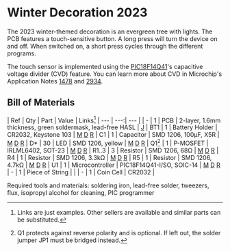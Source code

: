 # Winter Decoration 2023

The 2023 winter-themed decoration is an evergreen tree with lights. The PCB features a touch-sensitive button. A long press will turn the device on and off. When switched on, a short press cycles through the different programs. 

The touch sensor is implemented using the [PIC18F14Q41](https://www.microchip.com/en-us/product/pic18f14q41)'s capacitive voltage divider (CVD) feature. You can learn more about CVD in Microchip's Application Notes [1478](https://ww1.microchip.com/downloads/en/appnotes/01478A.pdf) and [2934](https://ww1.microchip.com/downloads/en/AppNotes/AN2934-Capacitive-Touch-Sensor-Design-Guidelines-00002934A.pdf). 

## Bill of Materials

| Ref | Qty | Part | Value | Links[^1]
| --- | ---:| --- |
| - | 1 | PCB | 2-layer, 1.6mm thickness, green soldermask, lead-free HASL | [J](https://jlcpcb.com/)
| BT1 | 1 | Battery Holder | CR2032, Keystone 103 | [M](https://mouser.com/ProductDetail/?qs=Q3RoVmURDolsdXuDGYj49g%3D%3D) [D](https://www.digikey.com/en/products/detail/keystone-electronics/103/331620) [R](https://www.reichelt.de/shop/produkt/knopfzellenhalter_fuer_20_mm-44621)
| C1 | 1 | Capacitor | SMD 1206, 100µF, X5R | [M](https://mouser.com/ProductDetail/?qs=pUKx8fyJudDzdyEEakAKPA%3D%3D) [D](https://www.digikey.com/en/products/detail/murata-electronics/GRM31CR60J107KEA8L/16286000?s=N4IgTCBcDaIOICUCyBmAjAYQQNgAwCk1cB2AaQFEBBADgBkQBdAXyA) [R](https://www.reichelt.de/shop/produkt/mlcc_1206_100_f_6_3_v_-10_x5r-409219)
| D* | 30 | LED | SMD 1206, yellow | [M](https://mouser.com/ProductDetail/?qs=sGAEpiMZZMv0DJfhVcWlK%252BdbpgZMtcHOeXAaxJ3bARo%3D) [D](https://www.digikey.com/en/products/detail/liteon/LTST-C150YKT/269217?s=N4IgTCBcDaIDIBUDKCC0BhAjAVgAwE0BpBEAXQF8g) [R](https://www.reichelt.de/shop/produkt/led_smd_1206_gelb_150_mcd_120_-361548)
| Q1[^2] | 1 | P-MOSFET | IRLML6402, SOT-23 | [M](https://mouser.com/ProductDetail/?qs=9%252BKlkBgLFf0HuZuONx2Ewg%3D%3D) [D](https://www.digikey.com/en/products/detail/infineon-technologies/IRLML6402TRPBF/811437) [R](https://www.reichelt.de/shop/produkt/mosfet_p-ch_-20v_-3_7a_0_065r_sot-23-108743)
| R1..3 | 3 | Resistor | SMD 1206, 68Ω | [M](https://mouser.com/ProductDetail/?qs=CteSnpDdeuDJTICysoGhNw%3D%3D) [D](https://www.digikey.com/en/products/detail/yageo/RC1206JR-0768RL/729330?s=N4IgTCBcDaIEoGECMYAMA2AUnAtKg7OgBxwAyIAugL5A) [R](https://www.reichelt.de/shop/produkt/smd-widerstand_1206_68_ohm_250_mw_5_-18364)
| R4 | 1 | Resistor | SMD 1206, 3.3kΩ | [M](https://mouser.com/ProductDetail/?qs=CteSnpDdeuDJAlQtfVL%252BIw%3D%3D) [D](https://www.digikey.com/en/products/detail/yageo/RC1206JR-073K3L/729267?s=N4IgTCBcDaIEoGECMYAMA2AUnAtKg7AMwDShAMiALoC%2BQA) [R](https://www.reichelt.de/shop/produkt/smd-widerstand_1206_3_3_kohm_250_mw_5_-18302)
| R5 | 1 | Resistor | SMD 1206, 4.7kΩ | [M](https://mouser.com/ProductDetail/?qs=CteSnpDdeuDgOu3Rsm1uRA%3D%3D) [D](https://www.digikey.com/en/products/detail/yageo/RC1206JR-074K7L/729295?s=N4IgTCBcDaIEoGECMYAMA2AUnAtKg7ACwDS%2BAMiALoC%2BQA) [R](https://www.reichelt.de/shop/produkt/smd-widerstand_1206_4_7_kohm_250_mw_5_-18330)
| U1 | 1 | Microcontroller | PIC18F14Q41-I/SO, SOIC-14 | [M](https://mouser.com/ProductDetail/?qs=W%2FMpXkg%252BdQ5jNCMT7LkJWg%3D%3D) [D](https://www.digikey.com/en/products/detail/microchip-technology/PIC18F14Q41-I-SO/13415037?s=N4IgTCBcDaIA4EsDGBGAHAMxQFgI7ZQFoEB6AZwHsQBdAXyA) [R](https://www.reichelt.de/shop/produkt/8-bit-picmicro_mikrocontroller_16_kb_64_mhz_so-20-311092)
| - | 1 | Piece of String | |
| - | 1 | Coin Cell | CR2032 |

[^1]: Links are just examples. Other sellers are available and similar parts can be substituted.  
[^2]: Q1 protects against reverse polarity and is optional. If left out, the solder jumper JP1 must be bridged instead. 

Required tools and materials: soldering iron, lead-free solder, tweezers, flux, isopropyl alcohol for cleaning, PIC programmer
